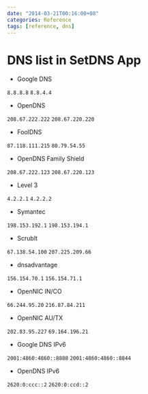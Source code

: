 ```yaml
---
date: "2014-03-21T00:16:00+08"
categories: Reference
tags: [reference, dns]
---
```

# DNS list in SetDNS App

* Google DNS

`8.8.8.8`
`8.8.4.4`

* OpenDNS

`208.67.222.222`
`208.67.220.220`

* FoolDNS

`87.118.111.215`
`80.79.54.55`

* OpenDNS Family Shield

`208.67.222.123`
`208.67.220.123`

* Level 3

`4.2.2.1`
`4.2.2.2`

* Symantec

`198.153.192.1`
`198.153.194.1`

* Scrublt

`67.138.54.100`
`207.225.209.66`

* dnsadvantage

`156.154.70.1`
`156.154.71.1`

* OpenNIC IN/CO

`66.244.95.20`
`216.87.84.211`

* OpenNIC AU/TX

`202.83.95.227`
`69.164.196.21`

* Google DNS IPv6

`2001:4860:4860::8888`
`2001:4860:4860::8844`

* OpenDNS IPv6

`2620:0:ccc::2`
`2620:0:ccd::2`
